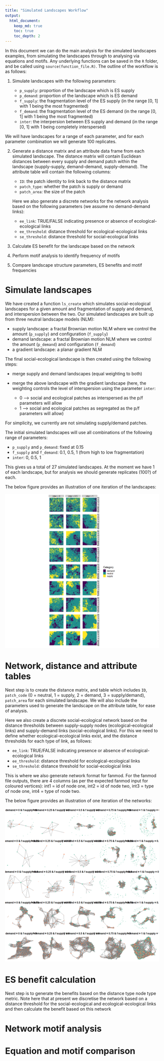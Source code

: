 ```yaml
---
title: "Simulated Landscapes Workflow"
output:
  html_document:
    keep_md: true
    toc: true
    toc_depth: 2
---
```




In this document we can do the main analysis for the simulated landscapes examples, from simulating the landscapes through to analysing via equations and motifs. Any underlying functions can be saved in the `R` folder, and be called using `source(function_file.R)`. The outline of the workflow is as follows:

1. Simulate landscapes with the following parameters:

      * `p_supply`: proportion of the landscape which is ES supply
      * `p_demand`: proportion of the landscape which is ES demand
      * `f_supply`: the fragmentation level of the ES supply (in the range [0, 1] with 1 being the most fragmented)
      * `f_demand`: the fragmentation level of the ES demand (in the range [0, 1] with 1 being the most fragmented)
      * `inter`: the interpersion between ES supply and demand (in the range [0, 1] with 1 being completely interspersed)

We will have landscapes for a range of each parameter, and for each parameter combination we will generate 100 replicates.

2. Generate a distance matrix and an attribute data frame from each simulated landscape. The distance matrix will contain Euclidean distances between every supply and demand patch within the landscape (supply-supply, demand-demand, supply-demand). The attribute table will contain the following columns:

      * `ID`: the patch identity to link back to the distance matrix
      * `patch_type`: whether the patch is supply or demand
      * `patch_area`: the size of the patch

    Here we also generate a discrete networks for the network analysis based on the following parameters (we assume no demand-demand links):

      * `ee_link`: TRUE/FALSE indicating presence or absence of ecological-ecological links
      * `ee_threshold`: distance threshold for ecological-ecological links
      * `se_threshold`: distance threshold for social-ecological links

3. Calculate ES benefit for the landscape based on the network

4. Perform motif analysis to identify frequency of motifs

5. Compare landscape structure parameters, ES benefits and motif frequencies

# Simulate landscapes

We have created a function `ls_create` which simulates social-ecological landscapes for a given amount and fragmentation of supply and demand, and interspersion between the two. Our simulated landscapes are built up from three neutral landscape models (NLM): 

- supply landscape: a fractal Brownian motion NLM where we control the amount (`p_supply`) and configuration (`f_supply`)
- demand landscape: a fractal Brownian motion NLM where we control the amount (`p_demand`) and configuration (`f_demand`)
- a gradient landscape: a planar gradient NLM

The final social-ecological landscape is then created using the following steps: 

- merge supply and demand landscapes (equal weighting to both)
- merge the above landscape with the gradient landscape (here, the weighting controls the level of interspersion using the parameter `inter`: 

  - 0 --> social and ecological patches as interspersed as the p/f parameters will allow
  - 1 --> social and ecological patches as segregated as the p/f parameters will allow)

For simplicity, we currently are not simulating supply/demand patches. 

The initial simulated landscapes will use all combinations of the following range of parameters:

- `p_supply` and `p_demand`: fixed at 0.15
- `f_supply` and `f_demand`: 0.1, 0.5, 1 (from high to low fragmentation)
- `inter`: 0, 0.5, 1

This gives us a total of 27 simulated landscapes. At the moment we have 1 of each landscape, but for analysis we should generate replicates (100?) of each.



The below figure provides an illustration of one iteration of the landscapes:

![](workflow_files/figure-html/plot_ls-1.png)<!-- -->

# Network, distance and attribute tables

Next step is to create the distance matrix, and table which includes `ID`, `patch_code` (0 = neutral, 1 = supply, 2 = demand, 3 = supply/demand), `patch_area` for each simulated landscape. We will also include the parameters used to generate the landscape on the attribute table, for ease of analysis.

Here we also create a discrete social-ecological network based on the distance thresholds between supply-supply nodes (ecological-ecological links) and supply-demand links (social-ecological links). For this we need to define whether ecological-ecological links exist, and the distance thresholds for each type of link, as follows:  

- `ee_link`: TRUE/FALSE indicating presence or absence of ecological-ecological links
- `ee_threshold`: distance threshold for ecological-ecological links
- `se_threshold`: distance threshold for social-ecological links

This is where we also generate network format for fanmod. For the fanmod file outputs, there are 4 columns (as per the expected fanmod input for coloured vertices): int1 = id of node one, int2 = id of node two, int3 = type of node one, int4 = type of node two.



The below figure provides an illustration of one iteration of the networks:

![](workflow_files/figure-html/plot_net-1.png)<!-- -->

# ES benefit calculation

Next step is to generate the benefits based on the distance type node type metric. Note here that at present we discretise the network based on a distance threshold for the social-ecological and ecological-ecological links and then calculate the benefit based on this network     



# Network motif analysis



# Equation and motif comparison


